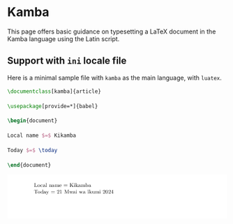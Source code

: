 # Kamba

This page offers basic guidance on typesetting a LaTeX document in the
Kamba language using the Latin script.

## Support with `ini` locale file

Here is a minimal sample file with `kamba` as the main language, with `luatex`.

```tex
\documentclass[kamba]{article}

\usepackage[provide=*]{babel}

\begin{document}

Local name $=$ Kikamba

Today $=$ \today

\end{document}
```

![](../media/locale-kamba.png)